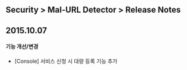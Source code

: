 ## Security > Mal-URL Detector > Release Notes

## 2015.10.07

#### 기능 개선/변경

* [Console] 서비스 신청 시 대량 등록 기능 추가
